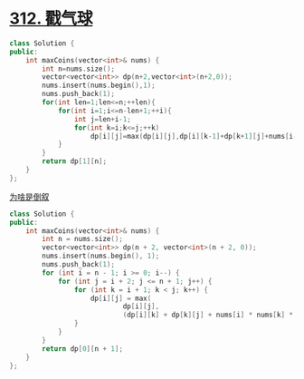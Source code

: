 # [312. 戳气球](https://leetcode-cn.com/problems/burst-balloons/)

```cpp
class Solution {
public:
    int maxCoins(vector<int>& nums) {
        int n=nums.size();
        vector<vector<int>> dp(n+2,vector<int>(n+2,0));
        nums.insert(nums.begin(),1);
        nums.push_back(1);
        for(int len=1;len<=n;++len){
            for(int i=1;i<=n-len+1;++i){
                int j=len+i-1;
                for(int k=i;k<=j;++k)
                    dp[i][j]=max(dp[i][j],dp[i][k-1]+dp[k+1][j]+nums[i-1]*nums[k]*nums[j+1]);
            }
        }
        return dp[1][n];
    }
};
```

[为啥是倒叙](https://leetcode-cn.com/problems/burst-balloons/solution/cdong-tai-gui-hua-jie-da-wei-shi-yao-wai-ceng-xun-/)

```cpp
class Solution {
public:
    int maxCoins(vector<int>& nums) {
        int n = nums.size();
        vector<vector<int>> dp(n + 2, vector<int>(n + 2, 0));
        nums.insert(nums.begin(), 1);
        nums.push_back(1);
        for (int i = n - 1; i >= 0; i--) {
            for (int j = i + 2; j <= n + 1; j++) {
                for (int k = i + 1; k < j; k++) {
                    dp[i][j] = max(
                            dp[i][j],
                            (dp[i][k] + dp[k][j] + nums[i] * nums[k] * nums[j]));
                }
            }
        }
        return dp[0][n + 1];
    }
};
```
